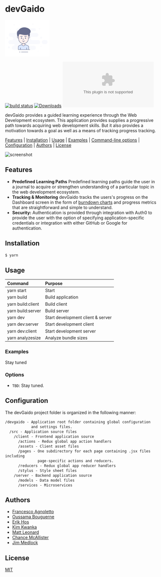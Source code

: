 # devGaido
[![devGaido version][devgaido-image]][devgaido-url]

[![build status][travis-image]][travis-url]
[![Downloads][downloads-image]][downloads-url]
[![js-standard-style][standard-image]][standard-url]

devGaido provides a guided learning experience through the Web Development 
ecosystem. This application provides supplies a progressive path towards 
acquiring web development skills. But it also provides a motivation towards a
goal as well as a means of tracking progress tracking.

[Features](#features) | [Installation](#installation) | [Usage](#usage) | [Examples](#examples) | [Command-line options](#options) | [Configuration](#configuration) | [Authors](#authors) |
[License](#license)

![screenshot]()

## Features

 - **Predefined Learning Paths** Predefined learning paths guide the user in
 a journal to acquire or strengthen understanding of a particular topic in
 the web development ecosystem.
 - **Tracking & Monitoring** devGaido tracks the users's progress on the 
 Dashboard screen in the form of 
 [burndown charts](https://en.wikipedia.org/wiki/Burn_down_chart) 
 and progress metrics that are straightforward and simple to understand.
 - **Security:** Authentication is provided through integration with Auth0 to 
 provide the user with the option of specifying application-specific 
 credentials or integration with either GitHub or Google for authentication.

## Installation

```bash
$ yarn
```

## Usage

| Command           | Purpose                           |
|:------------------|:----------------------------------|
| yarn start        | Start                             |
| yarn build        | Build application                 |
| yarn build:client | Build client                      |
| yarn build:server | Build server                      |
| yarn dev          | Start development client & server |
| yarn dev:server   | Start development client          |
| yarn dev:client   | Start development server          |
| yarn analyzesize  | Analyze bundle sizes              |



### Examples

Stay tuned


### Options

 - `TBD`: Stay tuned.

## Configuration

The devGaido project folder is organized in the following manner:

```
/devgaido - Application root folder containing global configuration
            and settings files.
  /src - Application source files
    /client - Frontend application source
      /actions - Redux global app action handlers
      /assets - Client asset files
      /pages - One subdirectory for each page containing .jsx files including 
               page-specific actions and reducers.
      /reducers - Redux global app reducer handlers
      /stylus - Style sheet files
    /server - Backend application source
      /models - Data model files
      /services - Microservices
```

## Authors

- [Francesco Agnoletto](https://github.com/kornil)
- [Oussama Bouguerne](https://github.com/codejunky)
- [Erik Hos](https://github.com/mrhos)
- [Kim Kwanka](https://github.com/kimkwanka)
- [Matt Leonard](https://github.com/matty22)
- [Chance McAllister](https://github.com/tropicalchancer)
- [Jim Medlock](https://github.com/jdmedlock)

## License

[MIT](https://tldrlegal.com/license/mit-license)

[devgaido-image]: https://github.com/Chingu-cohorts/devgaido/blob/development/src/client/assets/img/example.jpg?raw=true
[devgaido-url]: https://github.com/Chingu-cohorts/devgaido
[travis-image]: https://img.shields.io/travis/yoshuawuyts/vmd/master.svg?style=flat-square
[travis-url]: https://travis-ci.org/yoshuawuyts/vmd
[downloads-image]: https://github.com/paulrobertlloyd/socialmediaicons/blob/master/github-32x32.png?raw=true
[downloads-url]: https://github.com/Chingu-cohorts/devgaido
[standard-image]: https://github-media-downloads.s3.amazonaws.com/GitHub-Logos.zip
[standard-url]: https://github.com/feross/standard
[emoji-cheat-sheet]: http://www.emoji-cheat-sheet.com/